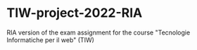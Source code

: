 # TIW-project-2022-RIA

RIA version of the exam assignment for the course "Tecnologie Informatiche per il web" (TIW)
